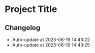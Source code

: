 # Project Title


## Changelog

- Auto-update at 2025-06-19 14:43:22
- Auto-update at 2025-06-19 14:43:25
